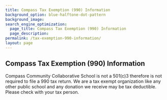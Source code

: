```yaml
---
title: Compass Tax Exemption (990) Information
background_option: blue-halftone-dot-pattern
background_image:
search_engine_optimization:
  page_title: Compass Tax Exemption (990) Information
  page_description:
permalink: /tax-exemption-990-information/
layout: page
---
```


## Compass Tax Exemption (990) Information

Compass Community Collaborative School is not a 501(c)3 therefore is not required to file a 990 tax return. We are a tax exempt organization like any other public school and any donation we receive may be tax deductible. Please check with your tax person.